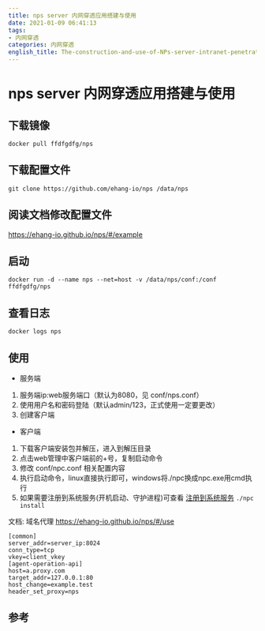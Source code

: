 ```yaml
---
title: nps server 内网穿透应用搭建与使用
date: 2021-01-09 06:41:13
tags:
- 内网穿透
categories: 内网穿透
english_title: The-construction-and-use-of-NPs-server-intranet-penetration-application
---
```


# nps server 内网穿透应用搭建与使用

## 下载镜像
```
docker pull ffdfgdfg/nps
```

## 下载配置文件
```
git clone https://github.com/ehang-io/nps /data/nps
```

## 阅读文档修改配置文件

https://ehang-io.github.io/nps/#/example

## 启动
```
docker run -d --name nps --net=host -v /data/nps/conf:/conf ffdfgdfg/nps
```

## 查看日志
```
docker logs nps
```

## 使用

- 服务端
1. 服务端ip:web服务端口（默认为8080，见 conf/nps.conf）
2. 使用用户名和密码登陆（默认admin/123，正式使用一定要更改）
3. 创建客户端

- 客户端
1. 下载客户端安装包并解压，进入到解压目录
2. 点击web管理中客户端前的+号，复制启动命令
3. 修改 conf/npc.conf 相关配置内容
4. 执行启动命令，linux直接执行即可，windows将./npc换成npc.exe用cmd执行
5. 如果需要注册到系统服务(开机启动、守护进程)可查看 [注册到系统服务][] `./npc install`

文档: 域名代理 https://ehang-io.github.io/nps/#/use
```
[common]
server_addr=server_ip:8024
conn_type=tcp
vkey=client_vkey
[agent-operation-api]
host=a.proxy.com
target_addr=127.0.0.1:80
host_change=example.test
header_set_proxy=nps
```


## 参考

[官网]: https://ehang-io.github.io/nps/#/install?id=%e5%ae%89%e8%a3%85%e5%8c%85%e5%ae%89%e8%a3%85
[docker hub]: https://hub.docker.com/r/ffdfgdfg/nps
[github]: https://github.com/ehang-io/nps
[注册到系统服务]: https://ehang-io.github.io/nps/#/use?id=注册到系统服务
